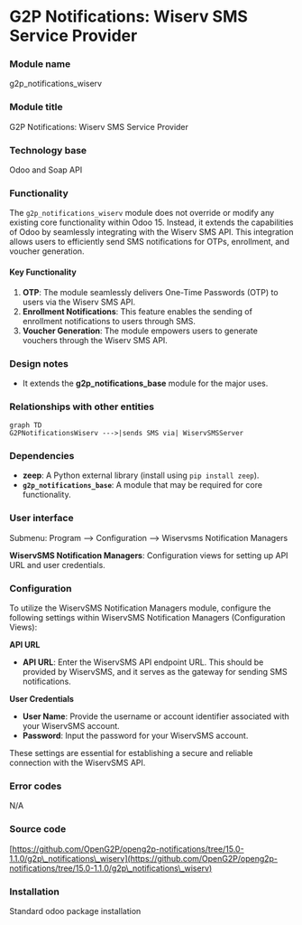 # G2P Notifications: Wiserv SMS Service Provider

### Module name

g2p\_notifications\_wiserv

### Module title

G2P Notifications: Wiserv SMS Service Provider

### Technology base

Odoo and Soap API

### Functionality

The `g2p_notifications_wiserv` module does not override or modify any existing core functionality within Odoo 15. Instead, it extends the capabilities of Odoo by seamlessly integrating with the Wiserv SMS API. This integration allows users to efficiently send SMS notifications for OTPs, enrollment, and voucher generation.

#### **Key Functionality**

1. **OTP**: The module seamlessly delivers One-Time Passwords (OTP) to users via the Wiserv SMS API.
2. **Enrollment Notifications**: This feature enables the sending of enrollment notifications to users through SMS.
3. **Voucher Generation**: The module empowers users to generate vouchers through the Wiserv SMS API.

### Design notes

* It extends the **g2p\_notifications\_base** module for the major uses.

### Relationships with other entities

```mermaid
graph TD
G2PNotificationsWiserv --->|sends SMS via| WiservSMSServer
```

### Dependencies

* **zeep**: A Python external library (install using `pip install zeep`).
* **`g2p_notifications_base`**: A module that may be required for core functionality.

### User interface

Submenu: Program --> Configuration --> Wiservsms Notification Managers

**WiservSMS Notification Managers**: Configuration views for setting up API URL and user credentials.

### Configuration

To utilize the WiservSMS Notification Managers module, configure the following settings within WiservSMS Notification Managers (Configuration Views):

**API URL**

* **API URL**: Enter the WiservSMS API endpoint URL. This should be provided by WiservSMS, and it serves as the gateway for sending SMS notifications.

**User Credentials**

* **User Name**: Provide the username or account identifier associated with your WiservSMS account.
* **Password**: Input the password for your WiservSMS account.

These settings are essential for establishing a secure and reliable connection with the WiservSMS API.

### Error codes

N/A

### Source code

[https://github.com/OpenG2P/openg2p-notifications/tree/15.0-1.1.0/g2p\_notifications\_wiserv](https://github.com/OpenG2P/openg2p-notifications/tree/15.0-1.1.0/g2p\_notifications\_wiserv)

### Installation

Standard odoo package installation
